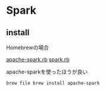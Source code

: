 # Spark

## install

Homebrewの場合

[apache-spark.rb](https://github.com/Homebrew/homebrew/blob/master/Library/Formula/apache-spark.rb)
[spark.rb](https://github.com/Homebrew/homebrew/blob/master/Library/Formula/spark.rb)

apache-sparkを使ったほうが良い

```
brew file brew install apache-spark
```


